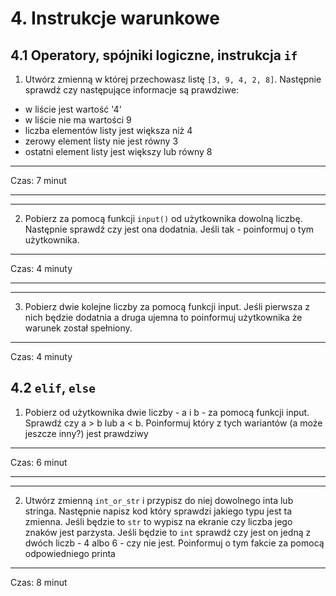 # 4. Instrukcje warunkowe
## 4.1 Operatory, spójniki logiczne, instrukcja `if`
1. Utwórz zmienną w której przechowasz listę `[3, 9, 4, 2, 8]`. Następnie sprawdź czy następujące informacje są prawdziwe:
- w liście jest wartość '4'
- w liście nie ma wartości 9
- liczba elementów listy jest większa niż 4
- zerowy element listy nie jest równy 3
- ostatni element listy jest większy lub równy 8

---
Czas: 7 minut

---

---
2. Pobierz za pomocą funkcji `input()` od użytkownika dowolną liczbę. Następnie sprawdź czy jest ona dodatnia. Jeśli tak - poinformuj o tym użytkownika.
---
Czas: 4 minuty


---

---
3. Pobierz dwie kolejne liczby za pomocą funkcji input. Jeśli pierwsza z nich będzie dodatnia a druga ujemna to poinformuj użytkownika że warunek został spełniony.


---
Czas: 4 minuty

## 4.2 `elif`, `else`
1. Pobierz od użytkownika dwie liczby - a i b - za pomocą funkcji input. Sprawdź czy a > b lub a < b. Poinformuj który z tych wariantów (a może jeszcze inny?) jest prawdziwy

---
Czas: 6 minut

---

---
2. Utwórz zmienną `int_or_str` i przypisz do niej dowolnego inta lub stringa. Następnie napisz kod który sprawdzi jakiego typu jest ta zmienna. Jeśli będzie to `str` to wypisz na ekranie czy liczba jego znaków jest parzysta. Jeśli będzie to `int` sprawdź czy jest on jedną z dwóch liczb - 4 albo 6 - czy nie jest. Poinformuj o tym fakcie za pomocą odpowiedniego printa 

---
Czas: 8 minut
